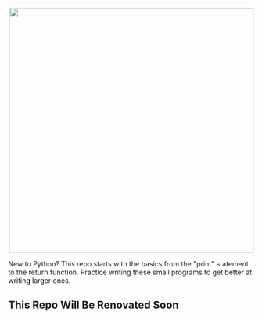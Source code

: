 <p align="center">
  <img width="500" src="https://media0.giphy.com/media/coxQHKASG60HrHtvkt/giphy.gif?cid=ecf05e4750xfqhw1s2rkxvhungdgsk2u6s0x7fivkh2828hi&rid=giphy.gif&ct=g" alt="">
</p>
New to Python? This repo starts with the basics from the "print" statement to the return function. 
Practice writing these small programs to get better at writing larger ones.

## This Repo Will Be Renovated Soon